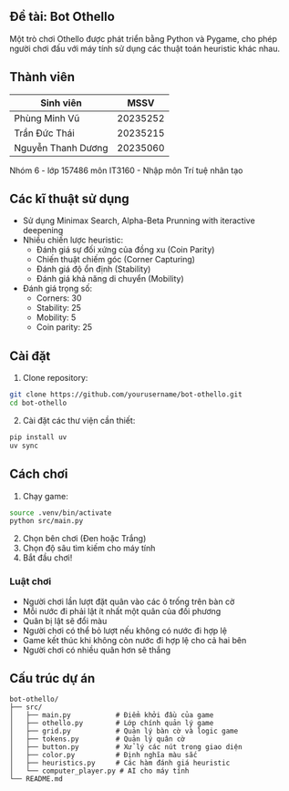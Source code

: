 ## Đề tài: Bot Othello

Một trò chơi Othello được phát triển bằng Python và Pygame, cho phép người chơi đấu với máy tính sử dụng các thuật toán heuristic khác nhau.

## Thành viên

|     Sinh viên      |   MSSV    |
| ------------------ | --------- |
|   Phùng Minh Vũ    |  20235252 |
|   Trần Đức Thái    |  20235215 |
| Nguyễn Thanh Dương |  20235060 |

Nhóm 6 - lớp 157486 môn IT3160 - Nhập môn Trí tuệ nhân tạo


## Các kĩ thuật sử dụng

- Sử dụng Minimax Search, Alpha-Beta Prunning with iteractive deepening
- Nhiều chiến lược heuristic:
  - Đánh giá sự đối xứng của đồng xu (Coin Parity)
  - Chiến thuật chiếm góc (Corner Capturing)
  - Đánh giá độ ổn định (Stability)
  - Đánh giá khả năng di chuyển (Mobility)
- Đánh giá trọng số: 
  - Corners: 30
  - Stability: 25
  - Mobility: 5
  - Coin parity: 25


## Cài đặt

1. Clone repository:
```bash
git clone https://github.com/yourusername/bot-othello.git
cd bot-othello
```

2. Cài đặt các thư viện cần thiết:
```bash
pip install uv
uv sync
```

## Cách chơi

1. Chạy game:
```bash
source .venv/bin/activate
python src/main.py
```

2. Chọn bên chơi (Đen hoặc Trắng)
3. Chọn độ sâu tìm kiếm cho máy tính
4. Bắt đầu chơi!

### Luật chơi

- Người chơi lần lượt đặt quân vào các ô trống trên bàn cờ
- Mỗi nước đi phải lật ít nhất một quân của đối phương
- Quân bị lật sẽ đổi màu
- Người chơi có thể bỏ lượt nếu không có nước đi hợp lệ
- Game kết thúc khi không còn nước đi hợp lệ cho cả hai bên
- Người chơi có nhiều quân hơn sẽ thắng

## Cấu trúc dự án

```
bot-othello/
├── src/
│   ├── main.py           # Điểm khởi đầu của game
│   ├── othello.py        # Lớp chính quản lý game
│   ├── grid.py           # Quản lý bàn cờ và logic game
│   ├── tokens.py         # Quản lý quân cờ
│   ├── button.py         # Xử lý các nút trong giao diện
│   ├── color.py          # Định nghĩa màu sắc
│   ├── heuristics.py     # Các hàm đánh giá heuristic
│   └── computer_player.py # AI cho máy tính
└── README.md
```

